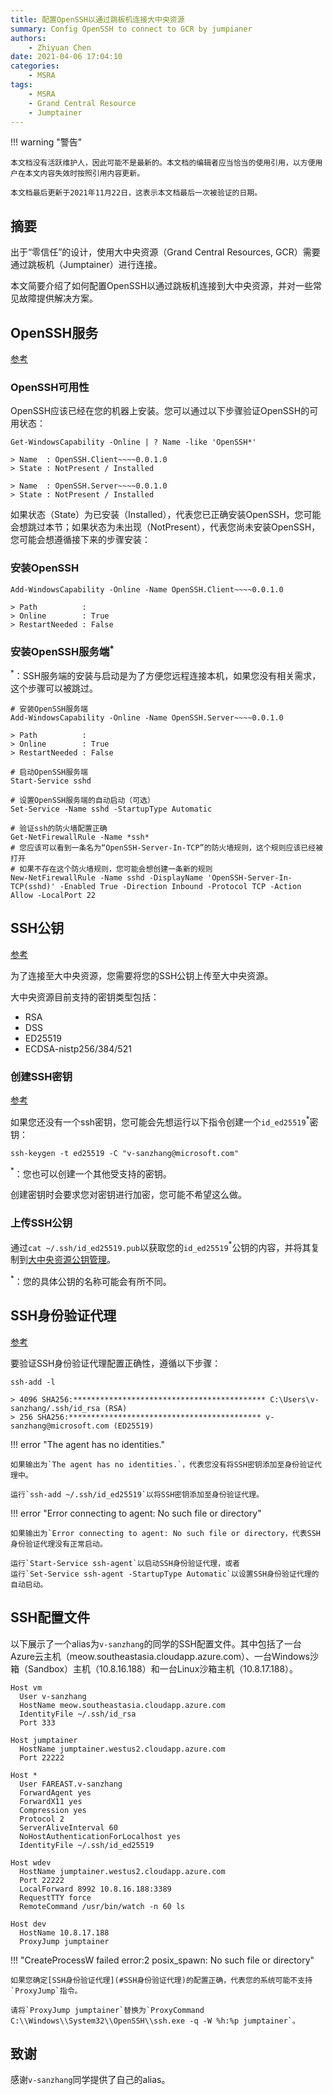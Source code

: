 ```yaml
---
title: 配置OpenSSH以通过跳板机连接大中央资源
summary: Config OpenSSH to connect to GCR by jumpianer
authors:
    - Zhiyuan Chen
date: 2021-04-06 17:04:10
categories: 
    - MSRA
tags:
    - MSRA
    - Grand Central Resource
    - Jumptainer
---
```


!!! warning "警告"

    本文档没有活跃维护人，因此可能不是最新的。本文档的编辑者应当恰当的使用引用，以方便用户在本文内容失效时按照引用内容更新。

    本文档最后更新于2021年11月22日，这表示本文档最后一次被验证的日期。

## 摘要

出于“零信任”的设计，使用大中央资源（Grand Central Resources, GCR）需要通过跳板机（Jumptainer）进行连接。

本文简要介绍了如何配置OpenSSH以通过跳板机连接到大中央资源，并对一些常见故障提供解决方案。

## OpenSSH服务

[参考](https://docs.microsoft.com/en-us/windows-server/administration/openssh/openssh_install_firstuse)

### OpenSSH可用性

OpenSSH应该已经在您的机器上安装。您可以通过以下步骤验证OpenSSH的可用状态：

```shell
Get-WindowsCapability -Online | ? Name -like 'OpenSSH*'

> Name  : OpenSSH.Client~~~~0.0.1.0
> State : NotPresent / Installed

> Name  : OpenSSH.Server~~~~0.0.1.0
> State : NotPresent / Installed
```

如果状态（State）为已安装（Installed），代表您已正确安装OpenSSH，您可能会想跳过本节；如果状态为未出现（NotPresent），代表您尚未安装OpenSSH，您可能会想遵循接下来的步骤安装：

### 安装OpenSSH

```shell
Add-WindowsCapability -Online -Name OpenSSH.Client~~~~0.0.1.0

> Path          :
> Online        : True
> RestartNeeded : False
```

### 安装OpenSSH服务端$^*$

$^*$：SSH服务端的安装与启动是为了方便您远程连接本机，如果您没有相关需求，这个步骤可以被跳过。

```shell
# 安装OpenSSH服务端
Add-WindowsCapability -Online -Name OpenSSH.Server~~~~0.0.1.0

> Path          :
> Online        : True
> RestartNeeded : False

# 启动OpenSSH服务端
Start-Service sshd

# 设置OpenSSH服务端的自动启动（可选）
Set-Service -Name sshd -StartupType Automatic

# 验证ssh的防火墙配置正确
Get-NetFirewallRule -Name *ssh*
# 您应该可以看到一条名为“OpenSSH-Server-In-TCP”的防火墙规则，这个规则应该已经被打开
# 如果不存在这个防火墙规则，您可能会想创建一条新的规则
New-NetFirewallRule -Name sshd -DisplayName 'OpenSSH-Server-In-TCP(sshd)' -Enabled True -Direction Inbound -Protocol TCP -Action Allow -LocalPort 22
```

## SSH公钥

[参考](https://dev.azure.com/msresearch/GCR/_wiki/wikis/GCR.wiki/4099/SSH-Key-Management)

为了连接至大中央资源，您需要将您的SSH公钥上传至大中央资源。

大中央资源目前支持的密钥类型包括：

+ RSA
+ DSS
+ ED25519
+ ECDSA-nistp256/384/521

### 创建SSH密钥

[参考](https://docs.github.com/en/github/authenticating-to-github/generating-a-new-ssh-key-and-adding-it-to-the-ssh-agent#generating-a-new-ssh-key)

如果您还没有一个ssh密钥，您可能会先想运行以下指令创建一个`id_ed25519`$^*$密钥：

```shell
ssh-keygen -t ed25519 -C "v-sanzhang@microsoft.com"
```

$^*$：您也可以创建一个其他受支持的密钥。

创建密钥时会要求您对密钥进行加密，您可能不希望这么做。

### 上传SSH公钥

通过`cat ~/.ssh/id_ed25519.pub`以获取您的`id_ed25519`$^*$公钥的内容，并将其复制到[大中央资源公钥管理](https://aka.ms/gcrssh)。

$^*$：您的具体公钥的名称可能会有所不同。

## SSH身份验证代理

[参考](https://dev.azure.com/msresearch/GCR/_wiki/wikis/GCR.wiki/3938/GCR-Jumptainer-)

要验证SSH身份验证代理配置正确性，遵循以下步骤：

```shell
ssh-add -l

> 4096 SHA256:******************************************* C:\Users\v-sanzhang/.ssh/id_rsa (RSA)
> 256 SHA256:******************************************* v-sanzhang@microsoft.com (ED25519)
```

!!! error "The agent has no identities."

    如果输出为`The agent has no identities.`，代表您没有将SSH密钥添加至身份验证代理中。

    运行`ssh-add ~/.ssh/id_ed25519`以将SSH密钥添加至身份验证代理。

!!! error "Error connecting to agent: No such file or directory"

    如果输出为`Error connecting to agent: No such file or directory，代表SSH身份验证代理没有正常启动。

    运行`Start-Service ssh-agent`以启动SSH身份验证代理，或者
    运行`Set-Service ssh-agent -StartupType Automatic`以设置SSH身份验证代理的自动启动。

## SSH配置文件

以下展示了一个alias为`v-sanzhang`的同学的SSH配置文件。其中包括了一台Azure云主机（meow.southeastasia.cloudapp.azure.com）、一台Windows沙箱（Sandbox）主机（10.8.16.188）和一台Linux沙箱主机（10.8.17.188）。

```config
Host vm
  User v-sanzhang
  HostName meow.southeastasia.cloudapp.azure.com
  IdentityFile ~/.ssh/id_rsa
  Port 333

Host jumptainer
  HostName jumptainer.westus2.cloudapp.azure.com
  Port 22222

Host *
  User FAREAST.v-sanzhang
  ForwardAgent yes
  ForwardX11 yes
  Compression yes
  Protocol 2
  ServerAliveInterval 60
  NoHostAuthenticationForLocalhost yes
  IdentityFile ~/.ssh/id_ed25519

Host wdev
  HostName jumptainer.westus2.cloudapp.azure.com
  Port 22222
  LocalForward 8992 10.8.16.188:3389
  RequestTTY force
  RemoteCommand /usr/bin/watch -n 60 ls

Host dev
  HostName 10.8.17.188
  ProxyJump jumptainer
```

!!! "CreateProcessW failed error:2 posix_spawn: No such file or directory"

    如果您确定[SSH身份验证代理](#SSH身份验证代理)的配置正确，代表您的系统可能不支持`ProxyJump`指令。

    请将`ProxyJump jumptainer`替换为`ProxyCommand C:\\Windows\\System32\\OpenSSH\\ssh.exe -q -W %h:%p jumptainer`。

## 致谢

感谢`v-sanzhang`同学提供了自己的alias。
